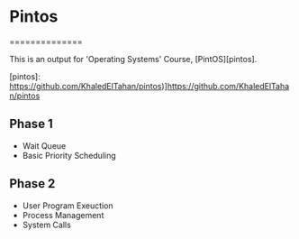 # Pintos
==============

This is an output for 'Operating Systems' Course, [PintOS][pintos].

[pintos]: https://github.com/KhaledElTahan/pintos)]https://github.com/KhaledElTahan/pintos

## Phase 1
- Wait Queue
- Basic Priority Scheduling

## Phase 2

- User Program Exeuction
- Process Management
- System Calls
